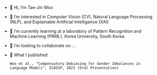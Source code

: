 - 👋 Hi, I’m Tae-Jin Woo
- 👀 I’m interested in Computer Vision (CV), Natural Language Processing (NLP), and Explainable Artificial Intelligence (XAI)
- 🌱 I’m currently learning at a laboratory of Pattern Recognition and Machine Learning (PRML), Korea University, South Korea
- 💞️ I’m looking to collaborate on ...
- 📑 What I published

      Woo et al., "Compensatory Debiasing for Gender Imbalances in Language Models", ICASSP, 2023 (Oral Presentation)


<!---
squiduu/squiduu is a ✨ special ✨ repository because its `README.md` (this file) appears on your GitHub profile.
You can click the Preview link to take a look at your changes.
--->
